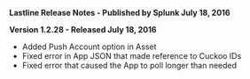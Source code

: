 **Lastline Release Notes - Published by Splunk July 18, 2016**


**Version 1.2.28 - Released July 18, 2016**

* Added Push Account option in Asset
* Fixed error in App JSON that made reference to Cuckoo IDs
* Fixed error that caused the App to poll longer than needed
